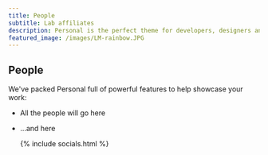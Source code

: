 ```yaml
---
title: People
subtitle: Lab affiliates
description: Personal is the perfect theme for developers, designers and other creatives.
featured_image: /images/LM-rainbow.JPG
---
```


## People

We've packed Personal full of powerful features to help showcase your work:

* All the people will go here
	
* ...and here

	{% include socials.html %}
	
	<a href="mailto:jherr@unl.edu" class="fa fa-envelope fa-2x"></a>


